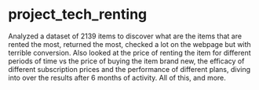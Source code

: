 # project_tech_renting
Analyzed a dataset of 2139 items to discover what are the items that are rented the most, returned the most, checked a lot on the webpage but with terrible conversion. Also looked at the price of renting the item for different periods of time vs the price of buying the item brand new, the efficacy of different subscription prices and the performance of different plans, diving into over the results after 6 months of activity. All of this, and more.
